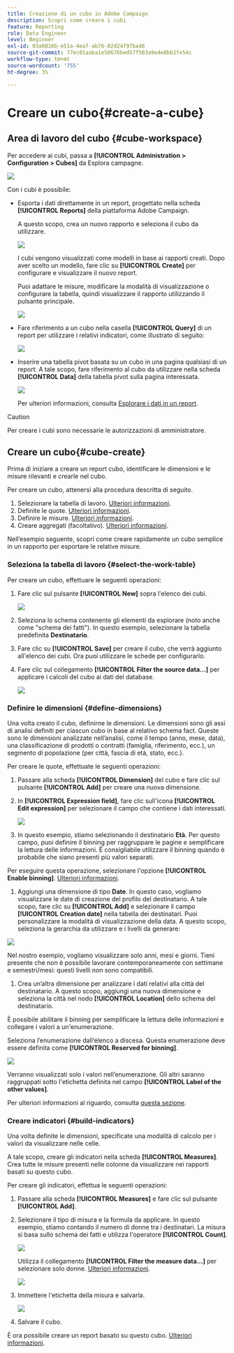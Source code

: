 ```yaml
---
title: Creazione di un cubo in Adobe Campaign
description: Scopri come creare i cubi
feature: Reporting
role: Data Engineer
level: Beginner
exl-id: 03a6816b-e51a-4eaf-ab76-02d24f97ba46
source-git-commit: 77ec01aaba1e50676bed57f503a9e4e8bb1fe54c
workflow-type: tm+mt
source-wordcount: '755'
ht-degree: 3%

---
```


# Creare un cubo{#create-a-cube}

## Area di lavoro del cubo {#cube-workspace}

Per accedere ai cubi, passa a **[!UICONTROL Administration > Configuration > Cubes]** da Esplora campagne.

![](assets/cube-node.png)

Con i cubi è possibile:

* Esporta i dati direttamente in un report, progettato nella scheda **[!UICONTROL Reports]** della piattaforma Adobe Campaign.

  A questo scopo, crea un nuovo rapporto e seleziona il cubo da utilizzare.

  ![](assets/create-new-cube.png)

  I cubi vengono visualizzati come modelli in base ai rapporti creati. Dopo aver scelto un modello, fare clic su **[!UICONTROL Create]** per configurare e visualizzare il nuovo report.

  Puoi adattare le misure, modificare la modalità di visualizzazione o configurare la tabella, quindi visualizzare il rapporto utilizzando il pulsante principale.

  ![](assets/display-cube-table.png)

* Fare riferimento a un cubo nella casella **[!UICONTROL Query]** di un report per utilizzare i relativi indicatori, come illustrato di seguito:

  ![](assets/cube-report-query.png)

* Inserire una tabella pivot basata su un cubo in una pagina qualsiasi di un report. A tale scopo, fare riferimento al cubo da utilizzare nella scheda **[!UICONTROL Data]** della tabella pivot sulla pagina interessata.

  ![](assets/cube-in-a-report.png)

  Per ulteriori informazioni, consulta [Esplorare i dati in un report](cube-tables.md#explore-the-data-in-a-report).


>[!CAUTION]
>
>Per creare i cubi sono necessarie le autorizzazioni di amministratore.
>

## Creare un cubo{#cube-create}

Prima di iniziare a creare un report cubo, identificare le dimensioni e le misure rilevanti e crearle nel cubo.

Per creare un cubo, attenersi alla procedura descritta di seguito.

1. Selezionare la tabella di lavoro. [Ulteriori informazioni](#select-the-work-table).
1. Definite le quote. [Ulteriori informazioni](#define-dimensions).
1. Definire le misure. [Ulteriori informazioni](#build-indicators).
1. Creare aggregati (facoltativo). [Ulteriori informazioni](customize-cubes.md#calculate-and-use-aggregates).

Nell’esempio seguente, scopri come creare rapidamente un cubo semplice in un rapporto per esportare le relative misure.

### Seleziona la tabella di lavoro {#select-the-work-table}

Per creare un cubo, effettuare le seguenti operazioni:

1. Fare clic sul pulsante **[!UICONTROL New]** sopra l&#39;elenco dei cubi.

   ![](assets/create-a-cube.png)

1. Seleziona lo schema contenente gli elementi da esplorare (noto anche come &quot;schema dei fatti&quot;). In questo esempio, selezionare la tabella predefinita **Destinatario**.
1. Fare clic su **[!UICONTROL Save]** per creare il cubo, che verrà aggiunto all&#39;elenco dei cubi. Ora puoi utilizzare le schede per configurarlo.

1. Fare clic sul collegamento **[!UICONTROL Filter the source data...]** per applicare i calcoli del cubo ai dati del database.

   ![](assets/cube-filter-source.png)

### Definire le dimensioni {#define-dimensions}

Una volta creato il cubo, definirne le dimensioni. Le dimensioni sono gli assi di analisi definiti per ciascun cubo in base al relativo schema fact. Queste sono le dimensioni analizzate nell’analisi, come il tempo (anno, mese, data), una classificazione di prodotti o contratti (famiglia, riferimento, ecc.), un segmento di popolazione (per città, fascia di età, stato, ecc.).

Per creare le quote, effettuate le seguenti operazioni:

1. Passare alla scheda **[!UICONTROL Dimension]** del cubo e fare clic sul pulsante **[!UICONTROL Add]** per creare una nuova dimensione.
1. In **[!UICONTROL Expression field]**, fare clic sull&#39;icona **[!UICONTROL Edit expression]** per selezionare il campo che contiene i dati interessati.

   ![](assets/cube-add-dimension.png)

1. In questo esempio, stiamo selezionando il destinatario **Età**. Per questo campo, puoi definire il binning per raggruppare le pagine e semplificare la lettura delle informazioni. È consigliabile utilizzare il binning quando è probabile che siano presenti più valori separati.

Per eseguire questa operazione, selezionare l&#39;opzione **[!UICONTROL Enable binning]**. [Ulteriori informazioni](customize-cubes.md#data-binning).

1. Aggiungi una dimensione di tipo **Date**. In questo caso, vogliamo visualizzare le date di creazione del profilo del destinatario. A tale scopo, fare clic su **[!UICONTROL Add]** e selezionare il campo **[!UICONTROL Creation date]** nella tabella dei destinatari.
Puoi personalizzare la modalità di visualizzazione della data. A questo scopo, seleziona la gerarchia da utilizzare e i livelli da generare:

![](assets/cube-date-dimension.png)

Nel nostro esempio, vogliamo visualizzare solo anni, mesi e giorni. Tieni presente che non è possibile lavorare contemporaneamente con settimane e semestri/mesi: questi livelli non sono compatibili.

1. Crea un’altra dimensione per analizzare i dati relativi alla città del destinatario. A questo scopo, aggiungi una nuova dimensione e seleziona la città nel nodo **[!UICONTROL Location]** dello schema del destinatario.

È possibile abilitare il binning per semplificare la lettura delle informazioni e collegare i valori a un&#39;enumerazione.

Seleziona l’enumerazione dall’elenco a discesa. Questa enumerazione deve essere definita come **[!UICONTROL Reserved for binning]**.

![](assets/cube-dimension-with-enum.png)

Verranno visualizzati solo i valori nell’enumerazione. Gli altri saranno raggruppati sotto l&#39;etichetta definita nel campo **[!UICONTROL Label of the other values]**.

Per ulteriori informazioni al riguardo, consulta [questa sezione](customize-cubes.md#dynamically-manage-bins).

### Creare indicatori {#build-indicators}

Una volta definite le dimensioni, specificate una modalità di calcolo per i valori da visualizzare nelle celle.

A tale scopo, creare gli indicatori nella scheda **[!UICONTROL Measures]**. Crea tutte le misure presenti nelle colonne da visualizzare nei rapporti basati su questo cubo.

Per creare gli indicatori, effettua le seguenti operazioni:

1. Passare alla scheda **[!UICONTROL Measures]** e fare clic sul pulsante **[!UICONTROL Add]**.
1. Selezionare il tipo di misura e la formula da applicare. In questo esempio, stiamo contando il numero di donne tra i destinatari. La misura si basa sullo schema dei fatti e utilizza l&#39;operatore **[!UICONTROL Count]**.

   ![](assets/cube-new-measure.png)

   Utilizza il collegamento **[!UICONTROL Filter the measure data...]** per selezionare solo donne. [Ulteriori informazioni](customize-cubes.md#define-measures).

   ![](assets/cube-filter-measure-data.png)

1. Immettere l&#39;etichetta della misura e salvarla.

   ![](assets/cube-save-measure.png)

1. Salvare il cubo.


È ora possibile creare un report basato su questo cubo. [Ulteriori informazioni](cube-tables.md).

